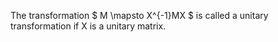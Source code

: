 The transformation $ M \mapsto X^{-1}MX $ is called a unitary
transformation if X is a unitary matrix.
